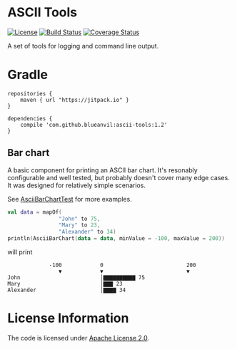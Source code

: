 # ASCII Tools
[![License](https://img.shields.io/badge/License-Apache%202.0-blue.svg)](https://opensource.org/licenses/Apache-2.0)
[![Build Status](https://travis-ci.com/blueanvil/ascii-tools.svg?branch=master)](https://travis-ci.com/blueanvil/ascii-tools)
[![Coverage Status](https://coveralls.io/repos/github/blueanvil/ascii-tools/badge.svg?branch=master)](https://coveralls.io/github/blueanvil/ascii-tools?branch=master)

A set of tools for logging and command line output.
# Gradle

```
repositories {
    maven { url "https://jitpack.io" }
}

dependencies {
    compile 'com.github.blueanvil:ascii-tools:1.2'
}
```

## Bar chart
A basic component for printing an ASCII bar chart. It's resonably configurable and well tested,
but probably doesn't cover many edge cases. It was designed for relatively simple scenarios.

See [AsciiBarChartTest](https://github.com/blueanvil/ascii-tools/blob/master/src/test/kotlin/com/blueanvil/asciitools/charts/AsciiBarChartTest.kt) for more examples.
  
```kotlin
val data = mapOf(
                "John" to 75,
                "Mary" to 23,
                "Alexander" to 34)
println(AsciiBarChart(data = data, minValue = -100, maxValue = 200))
```
will print
```text
             -100            0                          200
                ▼            ▼                          ▼
John                         │▇▇▇▇▇▇▇▇▇▇ 75
Mary                         │▇▇▇ 23
Alexander                    │▇▇▇▇ 34
```


# License Information
The code is licensed under [Apache License 2.0](https://www.apache.org/licenses/LICENSE-2.0).
